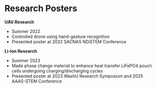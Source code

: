 # Research Posters
**UAV Research**
- Summer 2022
- Controlled drone using hand-gesture recognition
- Presented poster at 2022 SACNAS NDiSTEM Conference

**Li-Ion Research**
- Summer 2023
- Made phase change material to enhance heat transfer LiFePO4 pouch cells undergoing charging/discharging cycles
- Presented poster at 2023 WashU Research Symposium and 2025 AAAS-STEM Conference
